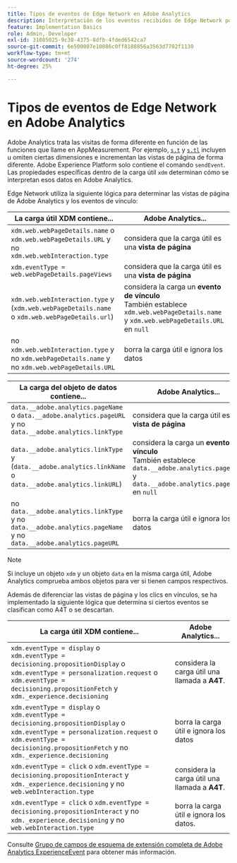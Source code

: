 ```yaml
---
title: Tipos de eventos de Edge Network en Adobe Analytics
description: Interpretación de los eventos recibidos de Edge Network por Adobe Analytics.
feature: Implementation Basics
role: Admin, Developer
exl-id: 31085025-9c38-4375-8dfb-4fded6542ca7
source-git-commit: 6e500007e10086c0ff8108856a3563d7702f1130
workflow-type: tm+mt
source-wordcount: '274'
ht-degree: 25%

---
```


# Tipos de eventos de Edge Network en Adobe Analytics

Adobe Analytics trata las visitas de forma diferente en función de las funciones que llame en AppMeasurement. Por ejemplo, [`s.t`](/help/implement/vars/functions/t-method.md) y [`s.tl`](/help/implement/vars/functions/tl-method.md) incluyen u omiten ciertas dimensiones e incrementan las vistas de página de forma diferente. Adobe Experience Platform solo contiene el comando `sendEvent`. Las propiedades específicas dentro de la carga útil `xdm` determinan cómo se interpretan esos datos en Adobe Analytics.

Edge Network utiliza la siguiente lógica para determinar las vistas de página de Adobe Analytics y los eventos de vínculo:

| La carga útil XDM contiene... | Adobe Analytics... |
|---|---|
| `xdm.web.webPageDetails.name` o `xdm.web.webPageDetails.URL` y no `xdm.web.webInteraction.type` | considera que la carga útil es una **vista de página** |
| `xdm.eventType = web.webPageDetails.pageViews` | considera que la carga útil es una **vista de página** |
| `xdm.web.webInteraction.type` y (`xdm.web.webPageDetails.name` o `xdm.web.webPageDetails.url`) | considera la carga un **evento de vínculo** <br/>También establece `xdm.web.webPageDetails.name` y `xdm.web.webPageDetails.URL` en `null` |
| no `xdm.web.webInteraction.type` y no `xdm.webPageDetails.name` y no `xdm.web.webPageDetails.URL` | borra la carga útil e ignora los datos |

| La carga del objeto de datos contiene... | Adobe Analytics... |
|---|---|
| `data.__adobe.analytics.pageName` o `data.__adobe.analytics.pageURL` y no `data.__adobe.analytics.linkType` | considera que la carga útil es una **vista de página** |
| `data.__adobe.analytics.linkType` y (`data.__adobe.analytics.linkName` o `data.__adobe.analytics.linkURL`) | considera la carga un **evento de vínculo** <br/>También establece `data.__adobe.analytics.pageName` y `data.__adobe.analytics.pageURL` en `null` |
| no `data.__adobe.analytics.linkType` y no `data.__adobe.analytics.pageName` y no `data.__adobe.analytics.pageURL` | borra la carga útil e ignora los datos |

>[!NOTE]
>
>Si incluye un objeto `xdm` y un objeto `data` en la misma carga útil, Adobe Analytics comprueba ambos objetos para ver si tienen campos respectivos.

Además de diferenciar las vistas de página y los clics en vínculos, se ha implementado la siguiente lógica que determina si ciertos eventos se clasifican como A4T o se descartan.

| La carga útil XDM contiene... | Adobe Analytics... |
|---|---|
| `xdm.eventType = display` o <br/>`xdm.eventType = decisioning.propositionDisplay` o <br/>`xdm.eventType = personalization.request` o <br/>`xdm.eventType = decisioning.propositionFetch` y `xdm._experience.decisioning` | considera la carga útil una llamada a **A4T**. |
| `xdm.eventType = display` o <br/>`xdm.eventType = decisioning.propositionDisplay` o <br/>`xdm.eventType = personalization.request` o <br/>`xdm.eventType = decisioning.propositionFetch` y no `xdm._experience.decisioning` | borra la carga útil e ignora los datos |
| `xdm.eventType = click` o `xdm.eventType = decisioning.propositionInteract` y `xdm._experience.decisioning` y no `web.webInteraction.type` | considera la carga útil una llamada a **A4T**. |
| `xdm.eventType = click` o `xdm.eventType = decisioning.propositionInteract` y no `xdm._experience.decisioning` y no `web.webInteraction.type` | borra la carga útil e ignora los datos. |

Consulte [Grupo de campos de esquema de extensión completa de Adobe Analytics ExperienceEvent](https://experienceleague.adobe.com/es/docs/experience-platform/xdm/field-groups/event/analytics-full-extension) para obtener más información.

